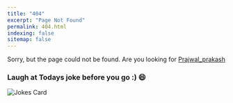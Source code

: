 ```yaml
---
title: "404"
excerpt: "Page Not Found"
permalink: 404.html
indexing: false
sitemap: false
---
```


Sorry, but the page could not be found. Are you looking for [Prajwal_prakash](https://prajwalprakash3722.github.io)

### Laugh at Todays joke before you go :) 😄 

![Jokes Card](https://readme-jokes.vercel.app/api)
